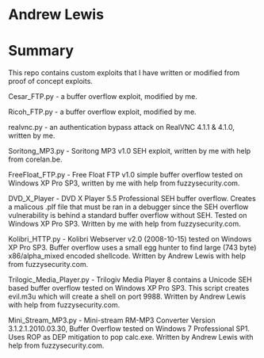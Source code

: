 # Andrew Lewis

<h1>Summary</h1>
This repo contains custom exploits that I have written or modified from proof of concept exploits.

Cesar_FTP.py - a buffer overflow exploit, modified by me.

Ricoh_FTP.py - a buffer overflow exploit, modified by me.

realvnc.py - an authentication bypass attack on RealVNC 4.1.1 & 4.1.0, written by me.

Soritong_MP3.py - Soritong MP3 v1.0 SEH exploit, written by me with help from corelan.be.

FreeFloat_FTP.py - Free Float FTP v1.0 simple buffer overflow tested on Windows XP Pro SP3, written by me with help from fuzzysecurity.com.

DVD_X_Player - DVD X Player 5.5 Professional SEH buffer overflow. Creates a malicous .plf file that must be ran in a debugger since the SEH overflow vulnerability is behind a standard buffer overflow without SEH. Tested on Windows XP Pro SP3. Written by me with help from fuzzysecurity.com.

Kolibri_HTTP.py - Kolibri Webserver v2.0 (2008-10-15) tested on Windows XP Pro SP3. Buffer overflow uses a small egg hunter to find large (743 byte) x86/alpha_mixed encoded shellcode. Written by Andrew Lewis with help from fuzzysecurity.com.

Trilogic_Media_Player.py - Trilogiv Media Player 8 contains a Unicode SEH based buffer overflow tested on Windows XP Pro SP3. This script creates evil.m3u which will create a shell on port 9988. Written by Andrew Lewis with help from fuzzysecurity.com.

Mini_Stream_MP3.py - Mini-stream RM-MP3 Converter Version 3.1.2.1.2010.03.30, Buffer Overflow tested on Windows 7 Professional SP1. Uses ROP as DEP mitigation to pop calc.exe. Written by Andrew Lewis with help from fuzzysecurity.com.